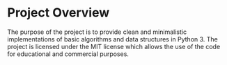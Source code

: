 # Project Overview
The purpose of the project is to provide clean and minimalistic implementations of basic algorithms and data structures in Python 3. The project is licensed under the MIT license which allows the use of the code for educational and commercial purposes. 